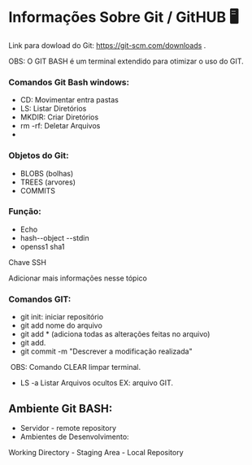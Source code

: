 #  Informações Sobre Git  / GitHUB :desktop_computer:

Link para dowload do Git: https://git-scm.com/downloads .

OBS: O GIT BASH é um terminal extendido para otimizar o uso do GIT. 

### Comandos Git Bash windows:

- CD: Movimentar entra pastas
- LS: Listar Diretórios 
- MKDIR: Criar Diretórios 
- rm -rf: Deletar Arquivos
- 

### Objetos do Git:

- BLOBS (bolhas)
- TREES (arvores)
- COMMITS

### Função:

- Echo
- hash--object  --stdin
- openss1 sha1

Chave SSH 

Adicionar mais informações nesse tópico 



### Comandos GIT:

- git init: iniciar repositório 
- git add nome do arquivo
- git add * (adiciona todas as alterações feitas no arquivo)
- git add. 
- git commit -m "Descrever a modificação realizada"

​	OBS: Comando CLEAR limpar terminal. 

- LS -a Listar Arquivos ocultos EX: arquivo GIT.

## Ambiente Git BASH:

- Servidor - remote repository
- Ambientes de Desenvolvimento:

Working Directory - Staging Area - Local Repository



